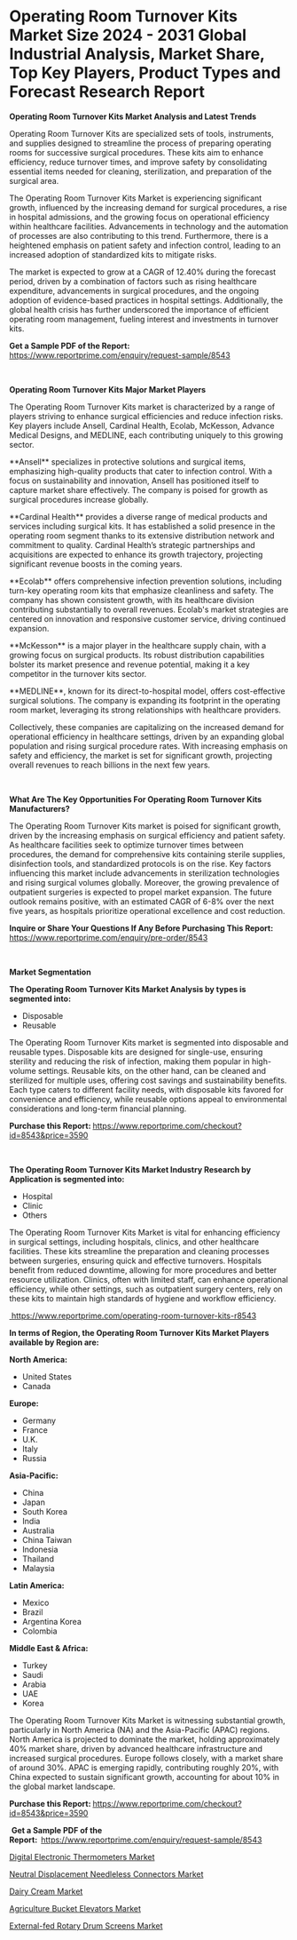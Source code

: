<p><h1>Operating Room Turnover Kits Market Size 2024 - 2031 Global Industrial Analysis, Market Share, Top Key Players, Product Types and Forecast Research Report</h1></p><p><strong>Operating Room Turnover Kits Market Analysis and Latest Trends</strong></p>
<p><p>Operating Room Turnover Kits are specialized sets of tools, instruments, and supplies designed to streamline the process of preparing operating rooms for successive surgical procedures. These kits aim to enhance efficiency, reduce turnover times, and improve safety by consolidating essential items needed for cleaning, sterilization, and preparation of the surgical area. </p><p>The Operating Room Turnover Kits Market is experiencing significant growth, influenced by the increasing demand for surgical procedures, a rise in hospital admissions, and the growing focus on operational efficiency within healthcare facilities. Advancements in technology and the automation of processes are also contributing to this trend. Furthermore, there is a heightened emphasis on patient safety and infection control, leading to an increased adoption of standardized kits to mitigate risks.</p><p>The market is expected to grow at a CAGR of 12.40% during the forecast period, driven by a combination of factors such as rising healthcare expenditure, advancements in surgical procedures, and the ongoing adoption of evidence-based practices in hospital settings. Additionally, the global health crisis has further underscored the importance of efficient operating room management, fueling interest and investments in turnover kits.</p></p>
<p><strong>Get a Sample PDF of the Report:&nbsp;</strong> <a href="https://www.reportprime.com/enquiry/request-sample/8543?utm_campaign=13&utm_medium=2&utm_source=Github&utm_content=ia&utm_term=28102024&utm_id=operating-room-turnover-kits">https://www.reportprime.com/enquiry/request-sample/8543</a></p>
<p>&nbsp;</p>
<p><strong>Operating Room Turnover Kits Major Market Players</strong></p>
<p><p>The Operating Room Turnover Kits market is characterized by a range of players striving to enhance surgical efficiencies and reduce infection risks. Key players include Ansell, Cardinal Health, Ecolab, McKesson, Advance Medical Designs, and MEDLINE, each contributing uniquely to this growing sector.</p><p>**Ansell** specializes in protective solutions and surgical items, emphasizing high-quality products that cater to infection control. With a focus on sustainability and innovation, Ansell has positioned itself to capture market share effectively. The company is poised for growth as surgical procedures increase globally.</p><p>**Cardinal Health** provides a diverse range of medical products and services including surgical kits. It has established a solid presence in the operating room segment thanks to its extensive distribution network and commitment to quality. Cardinal Health’s strategic partnerships and acquisitions are expected to enhance its growth trajectory, projecting significant revenue boosts in the coming years.</p><p>**Ecolab** offers comprehensive infection prevention solutions, including turn-key operating room kits that emphasize cleanliness and safety. The company has shown consistent growth, with its healthcare division contributing substantially to overall revenues. Ecolab's market strategies are centered on innovation and responsive customer service, driving continued expansion.</p><p>**McKesson** is a major player in the healthcare supply chain, with a growing focus on surgical products. Its robust distribution capabilities bolster its market presence and revenue potential, making it a key competitor in the turnover kits sector.</p><p>**MEDLINE**, known for its direct-to-hospital model, offers cost-effective surgical solutions. The company is expanding its footprint in the operating room market, leveraging its strong relationships with healthcare providers.</p><p>Collectively, these companies are capitalizing on the increased demand for operational efficiency in healthcare settings, driven by an expanding global population and rising surgical procedure rates. With increasing emphasis on safety and efficiency, the market is set for significant growth, projecting overall revenues to reach billions in the next few years.</p></p>
<p>&nbsp;</p>
<p><strong>What Are The Key Opportunities For Operating Room Turnover Kits Manufacturers?</strong></p>
<p><p>The Operating Room Turnover Kits market is poised for significant growth, driven by the increasing emphasis on surgical efficiency and patient safety. As healthcare facilities seek to optimize turnover times between procedures, the demand for comprehensive kits containing sterile supplies, disinfection tools, and standardized protocols is on the rise. Key factors influencing this market include advancements in sterilization technologies and rising surgical volumes globally. Moreover, the growing prevalence of outpatient surgeries is expected to propel market expansion. The future outlook remains positive, with an estimated CAGR of 6-8% over the next five years, as hospitals prioritize operational excellence and cost reduction.</p></p>
<p><strong>Inquire or Share Your Questions If Any Before Purchasing This Report:</strong> <a href="https://www.reportprime.com/enquiry/pre-order/8543?utm_campaign=13&utm_medium=2&utm_source=Github&utm_content=ia&utm_term=28102024&utm_id=operating-room-turnover-kits">https://www.reportprime.com/enquiry/pre-order/8543</a></p>
<p>&nbsp;</p>
<p><strong>Market Segmentation</strong></p>
<p><strong>The Operating Room Turnover Kits Market Analysis by types is segmented into:</strong></p>
<p><ul><li>Disposable</li><li>Reusable</li></ul></p>
<p><p>The Operating Room Turnover Kits market is segmented into disposable and reusable types. Disposable kits are designed for single-use, ensuring sterility and reducing the risk of infection, making them popular in high-volume settings. Reusable kits, on the other hand, can be cleaned and sterilized for multiple uses, offering cost savings and sustainability benefits. Each type caters to different facility needs, with disposable kits favored for convenience and efficiency, while reusable options appeal to environmental considerations and long-term financial planning.</p></p>
<p><strong>Purchase this Report:&nbsp;</strong><a href="https://www.reportprime.com/checkout?id=8543&price=3590&utm_campaign=13&utm_medium=2&utm_source=Github&utm_content=ia&utm_term=28102024&utm_id=operating-room-turnover-kits">https://www.reportprime.com/checkout?id=8543&price=3590</a></p>
<p>&nbsp;</p>
<p><strong>The Operating Room Turnover Kits Market Industry Research by Application is segmented into:</strong></p>
<p><ul><li>Hospital</li><li>Clinic</li><li>Others</li></ul></p>
<p><p>The Operating Room Turnover Kits Market is vital for enhancing efficiency in surgical settings, including hospitals, clinics, and other healthcare facilities. These kits streamline the preparation and cleaning processes between surgeries, ensuring quick and effective turnovers. Hospitals benefit from reduced downtime, allowing for more procedures and better resource utilization. Clinics, often with limited staff, can enhance operational efficiency, while other settings, such as outpatient surgery centers, rely on these kits to maintain high standards of hygiene and workflow efficiency.</p></p>
<p><a href="https://www.reportprime.com/operating-room-turnover-kits-r8543?utm_campaign=13&utm_medium=2&utm_source=Github&utm_content=ia&utm_term=28102024&utm_id=operating-room-turnover-kits">&nbsp;https://www.reportprime.com/operating-room-turnover-kits-r8543</a></p>
<p><strong>In terms of Region, the Operating Room Turnover Kits Market Players available by Region are:</strong></p>
<p>
    <p> <strong> North America: </strong>
        <ul>
            <li>United States</li>
            <li>Canada</li>
        </ul>
        </p> 
    <p> <strong> Europe: </strong>
        <ul>
            <li>Germany</li>
            <li>France</li>
            <li>U.K.</li>
            <li>Italy</li>
            <li>Russia</li>
        </ul>
        </p> 
    <p> <strong> Asia-Pacific: </strong>
        <ul>
            <li>China</li>
            <li>Japan</li>
            <li>South Korea</li>
            <li>India</li>
            <li>Australia</li>
            <li>China Taiwan</li>
            <li>Indonesia</li>
            <li>Thailand</li>
            <li>Malaysia</li>
        </ul>
        </p> 
    <p> <strong> Latin America: </strong>
        <ul>
            <li>Mexico</li>
            <li>Brazil</li>
            <li>Argentina Korea</li>
            <li>Colombia</li>
        </ul>
        </p> 
    <p> <strong> Middle East & Africa: </strong>
        <ul>
            <li>Turkey</li>
            <li>Saudi</li>
            <li>Arabia</li>
            <li>UAE</li>
            <li>Korea</li>
        </ul>
    </p>
    </p>
<p><p>The Operating Room Turnover Kits Market is witnessing substantial growth, particularly in North America (NA) and the Asia-Pacific (APAC) regions. North America is projected to dominate the market, holding approximately 40% market share, driven by advanced healthcare infrastructure and increased surgical procedures. Europe follows closely, with a market share of around 30%. APAC is emerging rapidly, contributing roughly 20%, with China expected to sustain significant growth, accounting for about 10% in the global market landscape. </p></p>
<p><strong>Purchase this Report: </strong><a href="https://www.reportprime.com/checkout?id=8543&price=3590&utm_campaign=13&utm_medium=2&utm_source=Github&utm_content=ia&utm_term=28102024&utm_id=operating-room-turnover-kits">https://www.reportprime.com/checkout?id=8543&price=3590</a></p>
<p>&nbsp;<strong>Get a Sample PDF of the Report:&nbsp;&nbsp;</strong><a href="https://www.reportprime.com/enquiry/request-sample/8543?utm_campaign=13&utm_medium=2&utm_source=Github&utm_content=ia&utm_term=28102024&utm_id=operating-room-turnover-kits">https://www.reportprime.com/enquiry/request-sample/8543</a></p>
<p><strong></strong></p>
<p><p><a href="https://github.com/roydonhol47/Market-Research-Report-List-1/blob/main/digital-electronic-thermometers-market.md?utm_campaign=13&utm_medium=2&utm_source=Github&utm_content=ia&utm_term=28102024&utm_id=operating-room-turnover-kits">Digital Electronic Thermometers Market</a></p><p><a href="https://github.com/pinesamshigoz/Market-Research-Report-List-1/blob/main/neutral-displacement-needleless-connectors-market.md?utm_campaign=13&utm_medium=2&utm_source=Github&utm_content=ia&utm_term=28102024&utm_id=operating-room-turnover-kits">Neutral Displacement Needleless Connectors Market</a></p><p><a href="https://www.linkedin.com/pulse/pioneering-growth-analyzing-global-dairy-cream-market-dynamics-ztpme?utm_campaign=13&utm_medium=2&utm_source=Github&utm_content=ia&utm_term=28102024&utm_id=operating-room-turnover-kits">Dairy Cream Market</a></p><p><a href="https://issuu.com/reportprime-2/docs/agriculture-bucket-elevators-market_8647a8210766b1?utm_campaign=13&utm_medium=2&utm_source=Github&utm_content=ia&utm_term=28102024&utm_id=operating-room-turnover-kits">Agriculture Bucket Elevators Market</a></p><p><a href="https://issuu.com/reportprime-2/docs/external-fed-rotary-drum-screens-ma_142fea5e627a30?utm_campaign=13&utm_medium=2&utm_source=Github&utm_content=ia&utm_term=28102024&utm_id=operating-room-turnover-kits">External-fed Rotary Drum Screens Market</a></p></p>